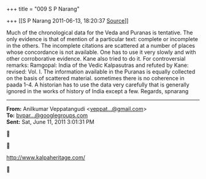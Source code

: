 +++
title = "009 S P Narang"

+++
[[S P Narang	2011-06-13, 18:20:37 [Source](https://groups.google.com/g/bvparishat/c/M3BDf3uq4Gk)]]



Much of the chronological data for the Veda and Puranas is tentative. The only evidence is that of mention of a particular text: complete or incomplete in the others. The incomplete citations are scattered at a number of places whose concordance is not available. One has to use it very slowly and with other corroborative evidence. Kane also tried to do it. For controversial remarks: Ramgopal: India of the Vedic Kalpasutras and refuted by Kane: revised: Vol. I. The information available in the Puranas is equally collected on the basis of scattered material. sometimes there is no coherence in paada 1-4. A historian has to use the data very carefully that is generally ignored in the works of history of India except a few. Regards, spnarang  

  

------------------------------------------------------------------------

**From:** Anilkumar Veppatangudi \<[veppat...@gmail.com]()\>  
**To:** [bvpar...@googlegroups.com]()  
**Sent:** Sat, June 11, 2011 3:01:31 PM





<http://www.kalpaheritage.com/>



